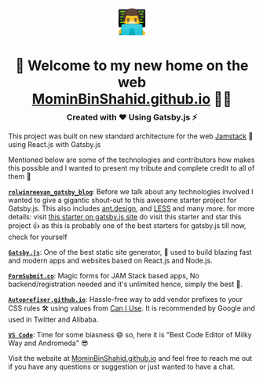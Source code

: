 <p align="center">
  <a href="https://rolwinreevan.com">
    <img alt="man technologist smiley" src="https://github.com/MominBinShahid/MominBinShahid.github.io/blob/main/src/images/man-technologist.png" width="60" />
  </a>
</p>
<h1 align="center">
  👋 Welcome to my new home on the web <br/> <a href='https://MominBinShahid.github.io/' target='_blank'>MominBinShahid.github.io</a> 👨‍💻
</h1>
<h3 align="center" style="margin-top: -10px; margin-bottom: 10px">Created with ❤️ Using Gatsby.js ⚡️</h3>

This project was built on new standard architecture for the web [Jamstack](https://jamstack.org/) 🤩 using React.js with Gatsby.js

Mentioned below are some of the technologies and contributors how makes this possible and I wanted to present my tribute and complete credit to all of them 👏

[**`rolwinreevan_gatsby_blog`**](https://github.com/rolwin100/rolwinreevan_gatsby_blog): Before we talk about any technologies involved I wanted to give a gigantic shout-out to this awesome starter project for Gatsby.js. This also includes [ant.design](https://ant.design/), and [LESS](https://lesscss.org/) and many more. for more details: visit [this starter on gatsby.js site](https://www.gatsbyjs.com/starters/rolwin100/rolwinreevan_gatsby_blog) do visit this starter and star this project 👍 as this is probably one of the best starters for gatsby.js till now, check for yourself

[**`Gatsby.js`**](https://www.gatsbyjs.com/): One of the best static site generator, 🚀 used to build blazing fast and modern apps and websites based on React.js and Node.js.

[**`FormSubmit.co`**](https://formsubmit.co/): Magic forms for JAM Stack based apps, No backend/registration needed and it's unlimited hence, simply the best 🙌.

[**`Autoprefixer.github.io`**](https://autoprefixer.github.io/): Hassle-free way to add vendor prefixes to your CSS rules 🛠 using values from [Can I Use](https://caniuse.com/). It is recommended by Google and used in Twitter and Alibaba.

[**`VS Code`**](https://code.visualstudio.com/): Time for some biasness 😅 so, here it is "Best Code Editor of Milky Way and Andromeda" 😎

Visit the website at [MominBinShahid.github.io](https://MominBinShahid.github.io) and feel free to reach me out if you have any questions or suggestion or just wanted to have a chat.

